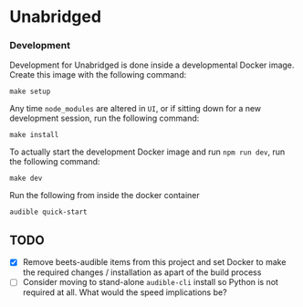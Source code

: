 # Unabridged


### Development
Development for Unabridged is done inside a developmental Docker image. Create this image with the following command:
```
make setup
```
Any time `node_modules` are altered in `UI`, or if sitting down for a new development session, run the following command:
```
make install
```
To actually start the development Docker image and run `npm run dev`, run the following command:
```
make dev
```

Run the following from inside the docker container
```
audible quick-start
```

## TODO
- [X] Remove beets-audible items from this project and set Docker to make the required changes / installation as apart of the build process
- [ ] Consider moving to stand-alone `audible-cli` install so Python is not required at all. What would the speed implications be?